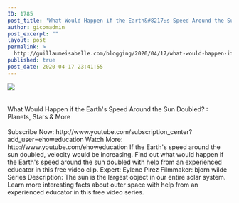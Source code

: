 ```yaml
---
ID: 1785
post_title: 'What Would Happen if the Earth&#8217;s Speed Around the Sun Doubled? : Planets, Stars &#038; More'
author: gicomadmin
post_excerpt: ""
layout: post
permalink: >
  http://guillaumeisabelle.com/blogging/2020/04/17/what-would-happen-if-the-earths-speed-around-the-sun-doubled-planets-stars-more/
published: true
post_date: 2020-04-17 23:41:55
---
```

<div>
  <img src='https://i.ytimg.com/vi/fCe7PdErGBk/maxresdefault.jpg' style='max-width:600px' /><br /><div>
    <br /><br /> What Would Happen if the Earth's Speed Around the Sun Doubled? : Planets, Stars & More <br /><br /> Subscribe Now: http://www.youtube.com/subscription_center?add_user=ehoweducation Watch More: http://www.youtube.com/ehoweducation If the Earth's speed around the sun doubled, velocity would be increasing. Find out what would happen if the Earth's speed around the sun doubled with help from an experienced educator in this free video clip. Expert: Eylene Pirez Filmmaker: bjorn wilde Series Description: The sun is the largest object in our entire solar system. Learn more interesting facts about outer space with help from an experienced educator in this free video series.
  </div>
</div>